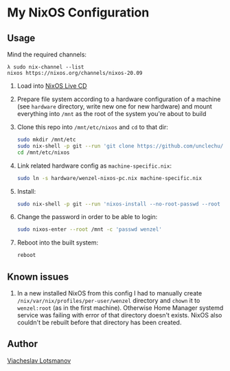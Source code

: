 # My NixOS Configuration

## Usage

Mind the required channels:

```
λ sudo nix-channel --list
nixos https://nixos.org/channels/nixos-20.09
```

1. Load into [NixOS Live CD](https://nixos.org/download.html)

1. Prepare file system according to a hardware configuration of a machine
   (see `hardware` directory, write new one for new hardware)
   and mount everything into `/mnt` as the root of the system you're about to build

1. Clone this repo into `/mnt/etc/nixos` and `cd` to that dir:

   ```sh
   sudo mkdir /mnt/etc
   sudo nix-shell -p git --run 'git clone https://github.com/unclechu/nixos-config.git /mnt/etc/nixos'
   cd /mnt/etc/nixos
   ```

1. Link related hardware config as `machine-specific.nix`:

   ```sh
   sudo ln -s hardware/wenzel-nixos-pc.nix machine-specific.nix
   ```

1. Install:

   ```sh
   sudo nix-shell -p git --run 'nixos-install --no-root-passwd --root /mnt'
   ```

1. Change the password in order to be able to login:

   ```sh
   sudo nixos-enter --root /mnt -c 'passwd wenzel'
   ```

1. Reboot into the built system:

   ```sh
   reboot
   ```

## Known issues

1. In a new installed NixOS from this config I had to manually create
   `/nix/var/nix/profiles/per-user/wenzel` directory and `chown` it to `wenzel:root` (as in the
   first machine). Otherwise Home Manager systemd service was failing with error of that directory
   doesn't exists. NixOS also couldn't be rebuilt before that directory has been created.

## Author

[Viacheslav Lotsmanov](mailto:lotsmanov89@gmail.com)
